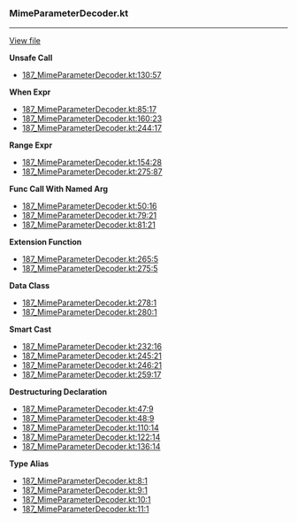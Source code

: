 ### MimeParameterDecoder.kt
---
[View file](../files/187_MimeParameterDecoder.kt)

**Unsafe Call**

 - [187_MimeParameterDecoder.kt:130:57](../files/187_MimeParameterDecoder.kt#L130)

**When Expr**

 - [187_MimeParameterDecoder.kt:85:17](../files/187_MimeParameterDecoder.kt#L85)
 - [187_MimeParameterDecoder.kt:160:23](../files/187_MimeParameterDecoder.kt#L160)
 - [187_MimeParameterDecoder.kt:244:17](../files/187_MimeParameterDecoder.kt#L244)

**Range Expr**

 - [187_MimeParameterDecoder.kt:154:28](../files/187_MimeParameterDecoder.kt#L154)
 - [187_MimeParameterDecoder.kt:275:87](../files/187_MimeParameterDecoder.kt#L275)

**Func Call With Named Arg**

 - [187_MimeParameterDecoder.kt:50:16](../files/187_MimeParameterDecoder.kt#L50)
 - [187_MimeParameterDecoder.kt:79:21](../files/187_MimeParameterDecoder.kt#L79)
 - [187_MimeParameterDecoder.kt:81:21](../files/187_MimeParameterDecoder.kt#L81)

**Extension Function**

 - [187_MimeParameterDecoder.kt:265:5](../files/187_MimeParameterDecoder.kt#L265)
 - [187_MimeParameterDecoder.kt:275:5](../files/187_MimeParameterDecoder.kt#L275)

**Data Class**

 - [187_MimeParameterDecoder.kt:278:1](../files/187_MimeParameterDecoder.kt#L278)
 - [187_MimeParameterDecoder.kt:280:1](../files/187_MimeParameterDecoder.kt#L280)

**Smart Cast**

 - [187_MimeParameterDecoder.kt:232:16](../files/187_MimeParameterDecoder.kt#L232)
 - [187_MimeParameterDecoder.kt:245:21](../files/187_MimeParameterDecoder.kt#L245)
 - [187_MimeParameterDecoder.kt:246:21](../files/187_MimeParameterDecoder.kt#L246)
 - [187_MimeParameterDecoder.kt:259:17](../files/187_MimeParameterDecoder.kt#L259)

**Destructuring Declaration**

 - [187_MimeParameterDecoder.kt:47:9](../files/187_MimeParameterDecoder.kt#L47)
 - [187_MimeParameterDecoder.kt:48:9](../files/187_MimeParameterDecoder.kt#L48)
 - [187_MimeParameterDecoder.kt:110:14](../files/187_MimeParameterDecoder.kt#L110)
 - [187_MimeParameterDecoder.kt:122:14](../files/187_MimeParameterDecoder.kt#L122)
 - [187_MimeParameterDecoder.kt:136:14](../files/187_MimeParameterDecoder.kt#L136)

**Type Alias**

 - [187_MimeParameterDecoder.kt:8:1](../files/187_MimeParameterDecoder.kt#L8)
 - [187_MimeParameterDecoder.kt:9:1](../files/187_MimeParameterDecoder.kt#L9)
 - [187_MimeParameterDecoder.kt:10:1](../files/187_MimeParameterDecoder.kt#L10)
 - [187_MimeParameterDecoder.kt:11:1](../files/187_MimeParameterDecoder.kt#L11)
